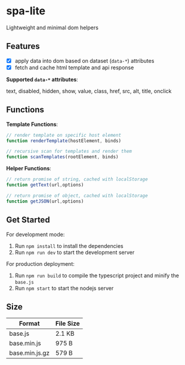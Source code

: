 # spa-lite

Lightweight and minimal dom helpers

## Features

- [x] apply data into dom based on dataset (`data-*`) attributes
- [x] fetch and cache html template and api response

**Supported `data-*` attributes**:

text, disabled, hidden, show, value, class, href, src, alt, title, onclick

## Functions

**Template Functions**:

```javascript
// render template on specific host element
function renderTemplate(hostElement, binds)

// recursive scan for templates and render them
function scanTemplates(rootElement, binds)
```

**Helper Functions**:

```javascript
// return promise of string, cached with localStorage
function getText(url,options)

// return promise of object, cached with localStorage
function getJSON(url,options)
```

## Get Started

For development mode:

1. Run `npm install` to install the dependencies
2. Run `npm run dev` to start the development server

For production deployment:

1. Run `npm run build` to compile the typescript project and minify the `base.js`
2. Run `npm start` to start the nodejs server

## Size

| Format         | File Size |
| -------------- | --------- |
| base.js        | 2.1 KB    |
| base.min.js    | 975 B     |
| base.min.js.gz | 579 B     |
